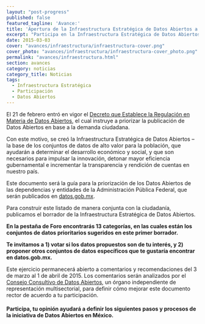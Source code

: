 ```yaml
---
layout: "post-progress"
published: false
featured_tagline: 'Avance:'
title: 'Apertura de la Infraestructura Estratégica de Datos Abiertos a comentarios públicos'
excerpt: "Participa en la Infraestructura Estratégica de Datos Abiertos –la base de los conjuntos de datos de alto valor para la población, que ayudarán a determinar el desarrollo económico y social, y que son necesarios para impulsar la innovación, detonar mayor eficiencia gubernamental e incrementar la transparencia y rendición de cuentas en nuestro país."
date: 2015-03-03
cover: "avances/infraestructura/infraestructura-cover.png"
cover_photo: "avances/infraestructura/infraestructura-cover_photo.png"
permalink: "avances/infraestructura.html"
section: avances
category: noticias
category_title: Noticias
tags: 
  - Infraestructura Estratégica
  - Participación
  - Datos Abiertos 
---
```




El 21 de febrero entró en vigor el [Decreto que Establece la Regulación en Materia de Datos Abiertos](http://www.dof.gob.mx/nota_detalle.php?codigo=5382838&fecha=20/02/2015), el cual instruye a priorizar la publicación de Datos Abiertos en base a la demanda ciudadana. 

Con este motivo, se creó la Infraestructura Estratégica de Datos Abiertos –la base de los conjuntos de datos de alto valor para la población, que ayudarán a determinar el desarrollo económico y social, y que son necesarios para impulsar la innovación, detonar mayor eficiencia gubernamental e incrementar la transparencia y rendición de cuentas en nuestro país.

Este documento será la guía para la priorización de los Datos Abiertos de las dependencias y entidades de la Administración Pública Federal, que serán publicados en [datos.gob.mx](http://datos.gob.mx/).

Para construir este listado de manera conjunta con la ciudadanía, publicamos el borrador de la Infraestructura Estratégica de Datos Abiertos. 

**En la pestaña de Foro encontrarás 13 categorías, en las cuales están los conjuntos de datos prioritarios sugeridos en este primer borrador.**
 
**Te invitamos a 1) votar si los datos propuestos son de tu interés, y 2) proponer otros conjuntos de datos específicos que te gustaría encontrar en datos.gob.mx.**

Este ejercicio permanecerá abierto a comentarios y recomendaciones del 3 de marzo al 1 de abril de 2015. Los comentarios serán analizados por el [Consejo Consultivo de Datos Abiertos](http://datos.gob.mx/avances/consejo-consultivo/), un órgano independiente de representación multisectorial, para definir cómo mejorar este documento rector de acuerdo a tu participación.

#### Participa, tu opinión ayudará a definir los siguientes pasos y procesos de la iniciativa de Datos Abiertos en México.
